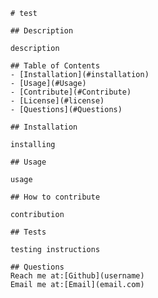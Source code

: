 
        # test
        
        ## Description
        
        description

        ## Table of Contents
        - [Installation](#installation)
        - [Usage](#Usage)
        - [Contribute](#Contribute)
        - [License](#license)
        - [Questions](#Questions)
        
        ## Installation
        
        installing

        ## Usage

        usage

        ## How to contribute
        
        contribution

        ## Tests

        testing instructions

        ## Questions
        Reach me at:[Github](username)
        Email me at:[Email](email.com)
        